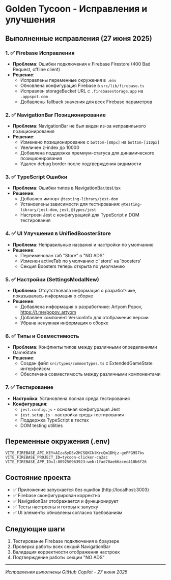 # Golden Tycoon - Исправления и улучшения

## Выполненные исправления (27 июня 2025)

### 1. ✅ Firebase Исправления
- **Проблема**: Ошибки подключения к Firebase Firestore (400 Bad Request, offline client)
- **Решение**: 
  - Исправлены переменные окружения в `.env`
  - Обновлена конфигурация Firebase в `src/lib/firebase.ts`
  - Исправлен storageBucket URL с `.firebasestorage.app` на `.appspot.com`
  - Добавлены fallback значения для всех Firebase параметров

### 2. ✅ NavigationBar Позиционирование  
- **Проблема**: NavigationBar не был виден из-за неправильного позиционирования
- **Решение**:
  - Изменено позиционирование с `bottom-[80px]` на `bottom-[110px]`
  - Увеличен z-index до 10000
  - Добавлена поддержка премиум-статуса для динамического позиционирования
  - Удален debug border после подтверждения видимости

### 3. ✅ TypeScript Ошибки
- **Проблема**: Ошибки типов в NavigationBar.test.tsx
- **Решение**:
  - Добавлен импорт `@testing-library/jest-dom`
  - Установлены зависимости для тестирования: `@testing-library/jest-dom`, `jest`, `@types/jest`
  - Настроен Jest с конфигурацией для TypeScript и DOM тестирования

### 4. ✅ UI Улучшения в UnifiedBoosterStore
- **Проблема**: Неправильные названия и настройки по умолчанию
- **Решение**:
  - Переименован таб "Store" в "NO ADS"
  - Изменен activeTab по умолчанию с 'store' на 'boosters'
  - Секция Boosters теперь открыта по умолчанию

### 5. ✅ Настройки (SettingsModalNew)
- **Проблема**: Отсутствовала информация о разработчике, показывалась информация о сборке
- **Решение**:
  - Добавлена информация о разработчике: Artyom Popov, https://t.me/popov_artyom
  - Добавлен компонент VersionInfo для отображения версии
  - Убрана ненужная информация о сборке

### 6. ✅ Типы и Совместимость
- **Проблема**: Конфликты типов между различными определениями GameState
- **Решение**:
  - Создан файл `src/types/commonTypes.ts` с ExtendedGameState интерфейсом
  - Обеспечена совместимость между различными компонентами

### 7. ✅ Тестирование
- **Настройка**: Установлена полная среда тестирования
- **Конфигурация**: 
  - `jest.config.js` - основная конфигурация Jest
  - `jest.setup.js` - настройка среды тестирования
  - Поддержка TypeScript в тестах
  - DOM testing utilities

## Переменные окружения (.env)
```
VITE_FIREBASE_API_KEY=AIzaSyDSv2HCSQKCklKrcQm1DHjz-geFFG9S7bs
VITE_FIREBASE_PROJECT_ID=tycoon-clicker-ca2ac
VITE_FIREBASE_APP_ID=1:809250963923:web:1fad78ae66acec410b6f26
```

## Состояние проекта
- ✅ Приложение запускается без ошибок (http://localhost:3003)
- ✅ Firebase сконфигурирован корректно
- ✅ NavigationBar отображается и функционирует
- ✅ Тесты настроены и готовы к запуску
- ✅ UI элементы обновлены согласно требованиям

## Следующие шаги
1. Тестирование Firebase подключения в браузере
2. Проверка работы всех секций NavigationBar
3. Валидация корректности отображения настроек
4. Подтверждение работы секции "NO ADS"

---
*Исправления выполнены GitHub Copilot - 27 июня 2025*
